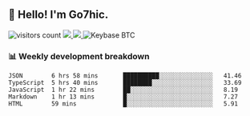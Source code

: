 ## 👋 Hello! I'm Go7hic.

 ![visitors count](https://visitors-by-url-pls-dont-use-this-in-your-repo.vercel.app/Go7hic-github-readme)
 <a href="https://twitter.com/Go7hic">
    <img src="https://img.shields.io/badge/-@Go7hic-1ca0f1?style=flat-square&labelColor=1ca0f1&logo=twitter&logoColor=white&link=https://twitter.com/Go7hic">
   <a/>
   <a href="mailto:gtfx0209@gmail.com">
    <img src="https://img.shields.io/badge/-gtfx0209@gmail.com-c14438?style=flat-square&logo=Gmail&logoColor=white&link=mailto:gtfx0209@gmail.com">
   <a/>
    ![Keybase BTC](https://img.shields.io/keybase/btc/Go7hic)
 <!--
🔭 I’m currently working
🌱 I’m currently learning
💬 Ask me about 
📫 How to reach me: 
⚡ Fun fact: 
-->
 <!--
![My Github Stats](https://github-readme-stats.vercel.app/api?username=Go7hic&show_icons=true&count_private=true)

-->

### 📊 Weekly development breakdown
<!--START_SECTION:waka-->
```text
JSON        6 hrs 58 mins       ██████████░░░░░░░░░░░░░░░   41.46 
TypeScript  5 hrs 40 mins       ████████░░░░░░░░░░░░░░░░░   33.69 
JavaScript  1 hr 22 mins        ██░░░░░░░░░░░░░░░░░░░░░░░   8.19 
Markdown    1 hr 13 mins        █░░░░░░░░░░░░░░░░░░░░░░░░   7.27 
HTML        59 mins             █░░░░░░░░░░░░░░░░░░░░░░░░   5.91
```
<!--END_SECTION:waka-->

